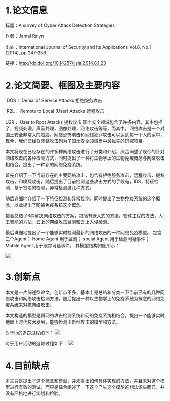 # 1.论文信息
标题：A survey of Cyber Attack Detection Strategies

作者：Jamal Raiyn

出处：International Journal of Security and Its Applications
Vol.8, No.1 (2014), pp.247-256

链接：http://dx.doi.org/10.14257/ijsia.2014.8.1.23
# 2.论文简要、框图及主要内容
​ DOS： Denial of Service Attacks 拒绝服务攻击

​ R2L： Remote to Local (User) Attacks 远程攻击

 U2R： User to Root Attacks 提权攻击
​ 
 国土安全领域包含了许多内容，其中包括了，视频处理，声音处理，图像处理，网络攻击等等，而其中，网络攻击是一个对国土安全非常大的威胁，网络恐怖袭击和网络犯罪攻击可以达到每一个人的家中，现今，我们已经将网络攻击列为了国土安全领域当中最优先的研究项目。

 本文将现在已经存在的许多种网络攻击进行了分类和介绍，综合阐述了现今的针对网络攻击的各种检测方式，同时提出了一种将生物学上的生物免疫概念与网络攻击相结合，提出了一种新的网络免疫系统。


首先介绍了一下当前存在的主要网络攻击，包含有拒绝服务攻击，远程攻击，提权攻击，和嗅探攻击，随后提出了目前检测这些攻击方式的手段有，IDS，特征检测，基于签名的检测，异常检测这几种方式。

随后详细地介绍了一下特征检测和异常检测，同时提出了生物免疫系统的这个概念，以此提出了网络免疫系统这个概念。

接着总结了6种解决网络攻击的方案，包括有嵌入式的方法，软件工程的方法，人工智能的方法，云上的网络攻击监测和云上入侵检测。

最后详细地提出了一个能够实时检测最新的网络攻击的一种网络免疫模型。
包含三个Agent：
Home Agent 用于监测；
social Agent 用于检测可疑事件；
Mobile Agent 用于跟踪可疑事件。
其模型结构如图所示：

![](file:///C:/Users/hjw/Desktop/1.png)

# 3.创新点

本文是一片综述型论文，创新点不多，基本上是总结和分类一下当前已有的几种网络攻击和网络攻击检测方法，随后提出一种以生物学上的免疫系统为概念的网络免疫系统来对抗网络攻击。

本文构造的模型是将网络攻击检测系统和网络免疫系统相结合，提出一个能够实时地跟上时代技术发展，能够检测出新型攻击的模型和方法。

对于Ip的追踪过程如下：
![](file:///C:/Users/hjw/Desktop/2.png)

对于用户活动的追踪过程如下：
![](file:///C:/Users/hjw/Desktop/3.png)

# 4.目前缺点
本文只是提出了这个概念和模型，并未提出如何具体实现的方法，并且未对这个模型进行有效的测试，而只是综合阐述了一下这个产生这个模型的想法源头而已，并没有严格地进行实践和检验。
